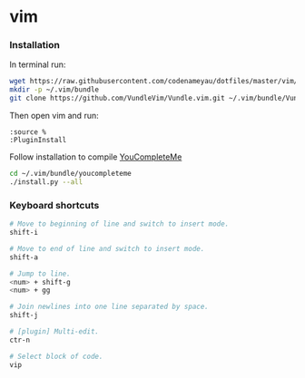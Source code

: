 # vim

### Installation

In terminal run:
```bash
wget https://raw.githubusercontent.com/codenameyau/dotfiles/master/vim/.vimrc ~/.vimrc
mkdir -p ~/.vim/bundle
git clone https://github.com/VundleVim/Vundle.vim.git ~/.vim/bundle/Vundle.vim
```

Then open vim and run:
```vim
:source %
:PluginInstall
```

Follow installation to compile [YouCompleteMe](https://github.com/valloric/youcompleteme#installation)
```bash
cd ~/.vim/bundle/youcompleteme
./install.py --all
```

### Keyboard shortcuts

```bash
# Move to beginning of line and switch to insert mode.
shift-i

# Move to end of line and switch to insert mode.
shift-a

# Jump to line.
<num> + shift-g
<num> + gg

# Join newlines into one line separated by space.
shift-j

# [plugin] Multi-edit.
ctr-n

# Select block of code.
vip
```
